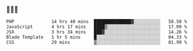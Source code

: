 ### 👋👋👋
<!--START_SECTION:waka-->
```text
PHP              14 hrs 40 mins  ██████████████▓░░░░░░░░░░   58.50 % 
JavaScript       4 hrs 17 mins   ████▒░░░░░░░░░░░░░░░░░░░░   17.09 % 
JSX              3 hrs 34 mins   ███▓░░░░░░░░░░░░░░░░░░░░░   14.26 % 
Blade Template   1 hr 5 mins     █░░░░░░░░░░░░░░░░░░░░░░░░   04.33 % 
CSS              29 mins         ▒░░░░░░░░░░░░░░░░░░░░░░░░   01.99 % 
```
<!--END_SECTION:waka-->
